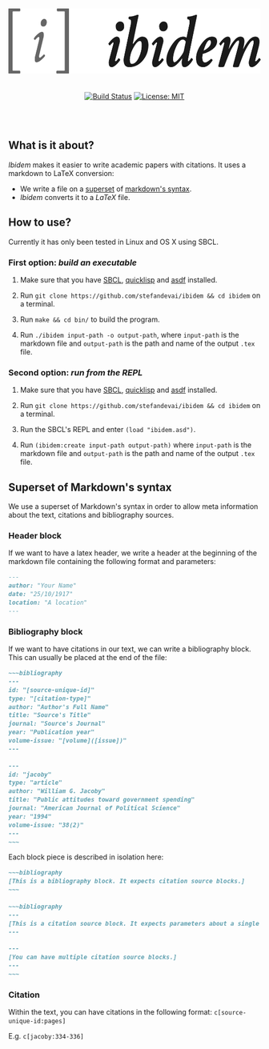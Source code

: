 <p align="center">
  <br><img src="./asset/logo.png" alt="Ibidem logo" height="130px"><br><br><br>
  <a href="https://travis-ci.com/stefandevai/ibidem"><img src="https://img.shields.io/travis/stefandevai/ibidem?style=flat-square" alt="Build Status"></a>
  <a href="./LICENSE"><img src="https://img.shields.io/badge/License-MIT-blue.svg?style=flat-square" alt="License: MIT"></a>
</p>
<br><br>

## What is it about?

*Ibidem* makes it easier to write academic papers with citations. It uses a markdown to LaTeX conversion:

- We write a file on a [superset](#superset-of-markdowns-syntax) of [markdown's syntax](https://daringfireball.net/projects/markdown/).
- *Ibidem* converts it to a *LaTeX* file.

## How to use?

Currently it has only been tested in Linux and OS X using SBCL.

### First option: *build an executable*

1. Make sure that you have [SBCL](http://www.sbcl.org/), [quicklisp](https://www.quicklisp.org/beta/) and [asdf](https://common-lisp.net/project/asdf/) installed.

2. Run `git clone https://github.com/stefandevai/ibidem && cd ibidem` on a terminal.

3. Run `make && cd bin/` to build the program.

4. Run `./ibidem input-path -o output-path`, where `input-path` is the markdown file and `output-path` is the path and name of the output `.tex` file.

### Second option: *run from the REPL*

1. Make sure that you have [SBCL](http://www.sbcl.org/), [quicklisp](https://www.quicklisp.org/beta/) and [asdf](https://common-lisp.net/project/asdf/) installed.

2. Run `git clone https://github.com/stefandevai/ibidem && cd ibidem` on a terminal.

3. Run the SBCL's REPL and enter `(load "ibidem.asd")`.

4. Run `(ibidem:create input-path output-path)` where `input-path` is the markdown file and `output-path` is the path and name of the output `.tex` file.


## Superset of Markdown's syntax

We use a superset of Markdown's syntax in order to allow meta information about the text, citations and bibliography sources.

### Header block

If we want to have a latex header, we write a header at the beginning of the markdown file containing the following format and parameters:

~~~markdown
---
author: "Your Name"
date: "25/10/1917"
location: "A location"
---
~~~

### Bibliography block

If we want to have citations in our text, we can write a bibliography block. This can usually be placed at the end of the file:

```markdown
~~~bibliography
---
id: "[source-unique-id]"
type: "[citation-type]"
author: "Author's Full Name"
title: "Source's Title"
journal: "Source's Journal"
year: "Publication year"
volume-issue: "[volume]([issue])"
---

---
id: "jacoby"
type: "article"
author: "William G. Jacoby"
title: "Public attitudes toward government spending"
journal: "American Journal of Political Science"
year: "1994"
volume-issue: "38(2)"
---
~~~
```

Each block piece is described in isolation here:

```markdown
~~~bibliography
[This is a bibliography block. It expects citation source blocks.]
~~~

~~~bibliography
---
[This is a citation source block. It expects parameters about a single source.]
---

---
[You can have multiple citation source blocks.]
---
~~~
```

### Citation

Within the text, you can have citations in the following format:
`c[source-unique-id:pages]`

E.g.
`c[jacoby:334-336]`
